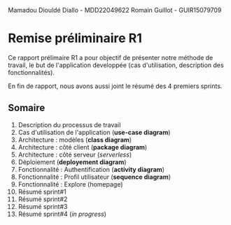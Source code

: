 Mamadou Diouldé Diallo - MDD22049622
Romain Guillot - GUIR15079709
# Remise préliminaire R1

Ce rapport prélimaire R1 a pour objectif de présenter notre méthode de travail, le but de l'application developpée (cas d'utilisation, description des fonctionnalités).

En fin de rapport, nous avons aussi joint le résumé des 4 premiers sprints.

## Somaire
1. Description du processus de travail
1. Cas d'utilisation de l'application (**use-case diagram**)
1. Architecture : modèles (**class diagram**)
1. Architecture : côté client (**package diagram**)
1. Architecture : côté serveur (*serverless*)
1. Déploiement (**deployement diagram**)
1. Fonctionnalité : Authentification (**activity diagram**)
1. Fonctionnalité : Profil utilisateur (**sequence diagram**)
1. Fonctionnalité : Explore (homepage)
1. Résumé sprint#1
1. Résumé sprint#2
1. Résumé sprint#3
1. Résumé sprint#4 (*in progress*)
